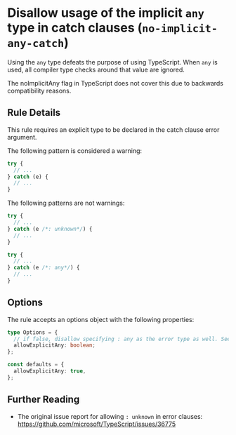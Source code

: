 # Disallow usage of the implicit `any` type in catch clauses (`no-implicit-any-catch`)

Using the `any` type defeats the purpose of using TypeScript.
When `any` is used, all compiler type checks around that value are ignored.

The noImplicitAny flag in TypeScript does not cover this due to backwards compatibility reasons.

## Rule Details

This rule requires an explicit type to be declared in the catch clause error argument.

The following pattern is considered a warning:

```ts
try {
  // ...
} catch (e) {
  // ...
}
```

The following patterns are not warnings:

```ts
try {
  // ...
} catch (e /*: unknown*/) {
  // ...
}
```

```ts
try {
  // ...
} catch (e /*: any*/) {
  // ...
}
```

## Options

The rule accepts an options object with the following properties:

```ts
type Options = {
  // if false, disallow specifying : any as the error type as well. See also `no-explicit-any`
  allowExplicitAny: boolean;
};

const defaults = {
  allowExplicitAny: true,
};
```

## Further Reading

- The original issue report for allowing `: unknown` in error clauses: https://github.com/microsoft/TypeScript/issues/36775
